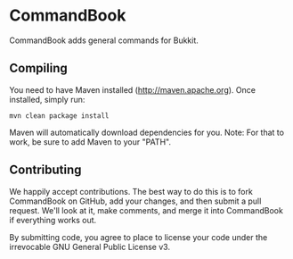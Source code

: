 CommandBook
===========

CommandBook adds general commands for Bukkit.

Compiling
---------

You need to have Maven installed (http://maven.apache.org). Once installed,
simply run:

    mvn clean package install
    
Maven will automatically download dependencies for you. Note: For that to work,
be sure to add Maven to your "PATH".

Contributing
------------

We happily accept contributions. The best way to do this is to fork CommandBook
on GitHub, add your changes, and then submit a pull request. We'll look at it,
make comments, and merge it into CommandBook if everything works out.

By submitting code, you agree to place to license your code under the 
irrevocable GNU General Public License v3.
